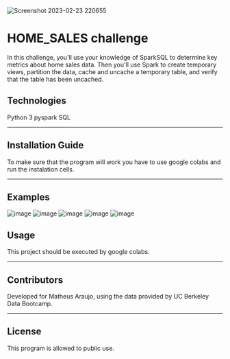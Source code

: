 ![Screenshot 2023-02-23 220655](https://user-images.githubusercontent.com/75823252/221104851-893dafbb-362c-4cca-89bb-cdfb9937f1f0.png)

# HOME_SALES challenge

In this challenge, you'll use your knowledge of SparkSQL to determine key metrics about home sales data. Then you'll use Spark to create temporary views, partition the data, cache and uncache a temporary table, and verify that the table has been uncached.

## Technologies

Python 3
pyspark
SQL

---

## Installation Guide

To make sure that the program will work you have to  use google colabs and run the instalation cells.
 

---

## Examples
![image](https://github.com/matheus-g-a/Home_Sales/assets/75823252/f08e74fe-bf15-4268-8aae-7a0ea062f85a)
![image](https://github.com/matheus-g-a/Home_Sales/assets/75823252/c68bb3f1-a360-43aa-8962-eb6f7a865daa)
![image](https://github.com/matheus-g-a/Home_Sales/assets/75823252/42131f83-6881-4031-955a-eaf9bb03a95d)
![image](https://github.com/matheus-g-a/Home_Sales/assets/75823252/720c1311-ee4c-40a3-ad78-40009255e895)
![image](https://github.com/matheus-g-a/Home_Sales/assets/75823252/b77e5cf6-b730-47c5-a247-021027ffe8a2)








## Usage

This project should be executed by google colabs.


---

## Contributors

Developed for Matheus Araujo, using the data provided by UC Berkeley Data Bootcamp.

---

## License

This program is allowed to public use.
